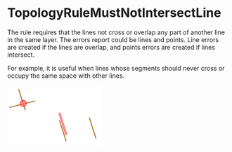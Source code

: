 # TopologyRuleMustNotIntersectLine

The rule requires that the lines not cross or overlap any part of another line in the same layer. The errors report could be lines and points. Line errors are created if the lines are overlap, and points errors are created if lines intersect.

For example, it is useful when lines whose segments should never cross or occupy the same space with other lines.

![Rule image](https://github.com/Maureque/TopologyRuleMustNotIntersectLine/blob/master/MustNotIntersect_d/mustNotIntersect%20line.png "Rule image")
